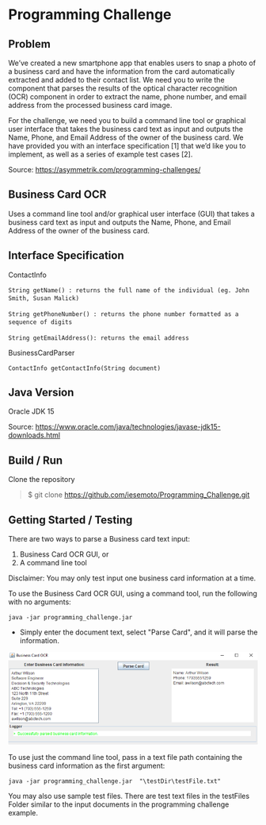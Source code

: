 # Programming Challenge

## Problem
We’ve created a new smartphone app that enables users to snap a photo of a business card and have the information from the card automatically extracted and added to their contact list. We need you to write the component that parses the results of the optical character recognition (OCR) component in order to extract the name, phone number, and email address from the processed business card image.

For the challenge, we need you to build a command line tool or graphical user interface that takes the business card text as input and outputs the Name, Phone, and Email Address of the owner of the business card. We have provided you with an interface specification [1] that we’d like you to implement, as well as a series of example test cases [2].

Source: https://asymmetrik.com/programming-challenges/

## Business Card OCR
Uses a command line tool and/or graphical user interface (GUI) that takes a business card text as input and outputs the Name, Phone, and Email Address of the owner of the business card.

## Interface Specification
ContactInfo

    String getName() : returns the full name of the individual (eg. John Smith, Susan Malick)

    String getPhoneNumber() : returns the phone number formatted as a sequence of digits

    String getEmailAddress(): returns the email address


BusinessCardParser

    ContactInfo getContactInfo(String document)

## Java Version
Oracle JDK 15

Source: https://www.oracle.com/java/technologies/javase-jdk15-downloads.html


## Build / Run
Clone the repository
> $ git clone https://github.com/iesemoto/Programming_Challenge.git

## Getting Started / Testing
There are two ways to parse a Business card text input: 
1. Business Card OCR GUI, or
2. A command line tool

Disclaimer: You may only test input one business card information at a time.

To use the Business Card OCR GUI, using a command tool, run the following with no arguments:

    java -jar programming_challenge.jar 

* Simply enter the document text, select "Parse Card", and it will parse the information.

![Screenshot](/img/demo.PNG)

To use just the command line tool, pass in a text file path containing the business card information as the first argument:

    java -jar programming_challenge.jar  "\testDir\testFile.txt"

You may also use sample test files. There are test text files in the testFiles Folder similar to the input documents in the programming challenge example. 












